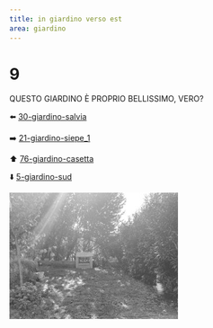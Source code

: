 ```yaml
---
title: in giardino verso est
area: giardino
---
```

# 9
QUESTO GIARDINO È PROPRIO BELLISSIMO, VERO?

⬅️ [30-giardino-salvia](30-giardino-salvia.md)

➡️ [21-giardino-siepe_1](21-giardino-siepe_1.md)

⬆️ [76-giardino-casetta](76-giardino-casetta.md)

⬇️ [5-giardino-sud](5-giardino-sud.md)

![foto_147](_assets/preview/foto_147.jpg)